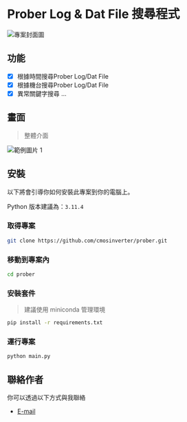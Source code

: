 <!-- 底下標籤來源參考寫法可至：https://github.com/Envoy-VC/awesome-badges#github-stats -->



# Prober Log & Dat File 搜尋程式

![專案封面圖](https://i.imgur.com/MK6OwoZ.png)

## 功能

- [x] 根據時間搜尋Prober Log/Dat File
- [x] 根據機台搜尋Prober Log/Dat File
- [x] 異常關鍵字搜尋
...

## 畫面

> 整體介面

![範例圖片 1](https://i.imgur.com/lum6tkT.png)

## 安裝


以下將會引導你如何安裝此專案到你的電腦上。

Python 版本建議為：`3.11.4`

### 取得專案

```bash
git clone https://github.com/cmosinverter/prober.git
```

### 移動到專案內

```bash
cd prober
```

### 安裝套件
> 建議使用 miniconda 管理環境
```bash
pip install -r requirements.txt
```

### 運行專案

```bash
python main.py
```

## 聯絡作者

你可以透過以下方式與我聯絡

- [E-mail](kevin95120@gmail.com)
